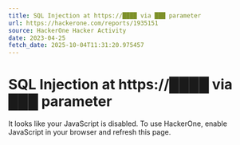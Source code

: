 ```yaml
---
title: SQL Injection at https://████ via ███ parameter
url: https://hackerone.com/reports/1935151
source: HackerOne Hacker Activity
date: 2023-04-25
fetch_date: 2025-10-04T11:31:20.975457
---
```


# SQL Injection at https://████ via ███ parameter

It looks like your JavaScript is disabled. To use HackerOne, enable JavaScript in your browser and refresh this page.